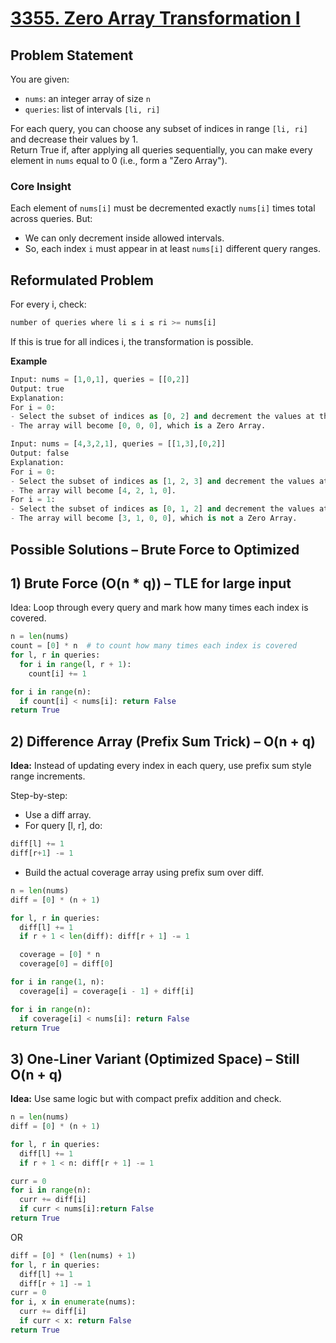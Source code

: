 # [3355. Zero Array Transformation I](https://leetcode.com/problems/zero-array-transformation-i/description/?envType=daily-question&envId=2025-05-20)

## Problem Statement
You are given:
- `nums`: an integer array of size `n`
- `queries`: list of intervals `[li, ri]`

For each query, you can choose any subset of indices in range `[li, ri]` and decrease their values by 1.  
Return True if, after applying all queries sequentially, you can make every element in `nums` equal to 0 (i.e., form a "Zero Array").  

### Core Insight
Each element of `nums[i]` must be decremented exactly `nums[i]` times total across queries. But:
- We can only decrement inside allowed intervals.
- So, each index `i` must appear in at least `nums[i]` different query ranges.

## Reformulated Problem
For every i, check:
```python
number of queries where li ≤ i ≤ ri >= nums[i]
```
If this is true for all indices i, the transformation is possible.

**Example**
```python
Input: nums = [1,0,1], queries = [[0,2]]
Output: true
Explanation:
For i = 0:
- Select the subset of indices as [0, 2] and decrement the values at these indices by 1.
- The array will become [0, 0, 0], which is a Zero Array.
```
```python
Input: nums = [4,3,2,1], queries = [[1,3],[0,2]]
Output: false
Explanation:
For i = 0:
- Select the subset of indices as [1, 2, 3] and decrement the values at these indices by 1.
- The array will become [4, 2, 1, 0].
For i = 1:
- Select the subset of indices as [0, 1, 2] and decrement the values at these indices by 1.
- The array will become [3, 1, 0, 0], which is not a Zero Array.
```
## Possible Solutions – Brute Force to Optimized
## 1) Brute Force (O(n * q)) – TLE for large input
Idea: Loop through every query and mark how many times each index is covered.
```python
n = len(nums)
count = [0] * n  # to count how many times each index is covered
for l, r in queries:
  for i in range(l, r + 1):
    count[i] += 1

for i in range(n):
  if count[i] < nums[i]: return False
return True
```
## 2) Difference Array (Prefix Sum Trick) – O(n + q)
**Idea:** Instead of updating every index in each query, use prefix sum style range increments.

Step-by-step:
- Use a diff array.
- For query [l, r], do:
```python
diff[l] += 1
diff[r+1] -= 1
```
- Build the actual coverage array using prefix sum over diff.

```python
n = len(nums)
diff = [0] * (n + 1)

for l, r in queries:
  diff[l] += 1
  if r + 1 < len(diff): diff[r + 1] -= 1

  coverage = [0] * n
  coverage[0] = diff[0]

for i in range(1, n):
  coverage[i] = coverage[i - 1] + diff[i]

for i in range(n):
  if coverage[i] < nums[i]: return False
return True
```

## 3) One-Liner Variant (Optimized Space) – Still O(n + q)

**Idea:** Use same logic but with compact prefix addition and check.
```python
n = len(nums)
diff = [0] * (n + 1)

for l, r in queries:
  diff[l] += 1
  if r + 1 < n: diff[r + 1] -= 1

curr = 0
for i in range(n):
  curr += diff[i]
  if curr < nums[i]:return False
return True
```
OR
```python
diff = [0] * (len(nums) + 1)
for l, r in queries:
  diff[l] += 1
  diff[r + 1] -= 1
curr = 0
for i, x in enumerate(nums):
  curr += diff[i]
  if curr < x: return False
return True
```

